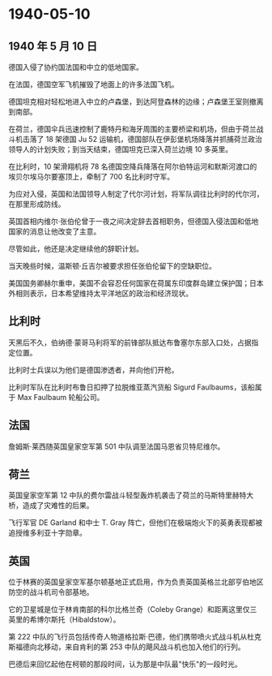 # 1940-05-10

## 1940 年 5 月 10 日

德国入侵了协约国法国和中立的低地国家。

在法国，德国空军飞机摧毁了地面上的许多法国飞机。

德国坦克相对轻松地进入中立的卢森堡，到达阿登森林的边缘；卢森堡王室则撤离到南部。

在荷兰，德国伞兵迅速控制了鹿特丹和海牙周围的主要桥梁和机场，但由于荷兰战斗机击落了
18 架德国 Ju 52
运输机，德国部队在伊彭堡机场降落并抓捕荷兰政治领导人的计划失败；到当天结束，德国坦克已深入荷兰边境
10 多英里。

在比利时，10 架滑翔机将 78
名德国空降兵降落在阿尔伯特运河和默斯河渡口的埃贝尔埃马尔要塞顶上，牵制了
700 名比利时守军。

为应对入侵，英国和法国领导人制定了代尔河计划，将军队调往比利时的代尔河，在那里形成防线。

英国首相内维尔·张伯伦曾于一夜之间决定辞去首相职务，但德国入侵法国和低地国家的消息让他改变了主意。

尽管如此，他还是决定继续他的辞职计划。

当天晚些时候，温斯顿·丘吉尔被要求担任张伯伦留下的空缺职位。

美国国务卿赫尔重申，美国不会容忍任何国家在荷属东印度群岛建立保护国；日本外相则表示，日本希望维持太平洋地区的政治和经济现状。

## 比利时

天黑后不久，伯纳德·蒙哥马利将军的前锋部队抵达布鲁塞尔东部入口处，占据指定位置。

比利时士兵误以为他们是德国渗透者，并向他们开枪。

比利时军队在比利时布鲁日扣押了拉脱维亚蒸汽货船 Sigurd
Faulbaums，该船属于 Max Faulbaum 轮船公司。

## 法国

詹姆斯·莱西随英国皇家空军第 501 中队调至法国马恩省贝特尼维尔。

## 荷兰

英国皇家空军第 12
中队的费尔雷战斗轻型轰炸机袭击了荷兰的马斯特里赫特大桥，造成了灾难性的后果。

飞行军官 DE Garland 和中士 T. Gray
阵亡，但他们在极端炮火下的英勇表现都被追授维多利亚十字勋章。

## 英国

位于林赛的英国皇家空军基尔顿基地正式启用，作为负责英国英格兰北部亨伯地区防空的战斗机司令部基地。

它的卫星城是位于林肯南部的科尔比格兰奇（Coleby
Grange）和距离这里仅三英里的希博尔斯托（Hibaldstow）。

第 222
中队的飞行员包括传奇人物道格拉斯·巴德，他们携带喷火式战斗机从杜克斯福德向北移动，来自肯利的第
253 中队的飓风战斗机也加入他们的行列。

巴德后来回忆起他在柯顿的那段时间，认为那是中队最"快乐"的一段时光。

